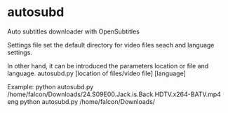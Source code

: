 # autosubd
Auto subtitles downloader with OpenSubtitles

Settings file set the default directory for video files seach and language settings.

In other hand, it can be introduced the parameters location or file and language. 
autosubd.py [location of files/video file] [language]

Example:
python autosubd.py /home/falcon/Downloads/24.S09E00.Jack.is.Back.HDTV.x264-BATV.mp4 eng
python autosubd.py /home/falcon/Downloads/
